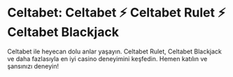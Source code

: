 # Celtabet: Celtabet ⚡ Celtabet Rulet ⚡ Celtabet Blackjack

Celtabet ile heyecan dolu anlar yaşayın. Celtabet Rulet, Celtabet Blackjack ve daha fazlasıyla en iyi casino deneyimini keşfedin. Hemen katılın ve şansınızı deneyin!
